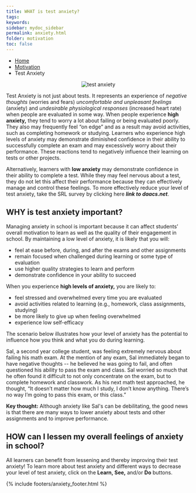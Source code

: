 ```yaml
---
title: WHAT is test anxiety?
tags: 
keywords: 
sidebar: mydoc_sidebar
permalink: anxiety.html
folder: motivation
toc: false
---
```


<ul class="breadcrumb">
    <li><a href="index.html">Home</a></li>
    <li><a href="motivation.html">Motivation</a></li>
    <li class="active">Test Anxiety</li>
</ul>

<center><img src='images/testanxietyoverview.png' alt='test anxiety' /></center>

Test Anxiety is not just about tests. It represents an experience of *negative thoughts* (worries and fears) *uncomfortable and unpleasant feelings* (anxiety) and *undesirable physiological responses* (increased heart rate) when people are evaluated in some way. When people experience **high anxiety,** they tend to worry a lot about failing or being evaluated poorly. They also may frequently feel “on edge” and as a result may avoid activities, such as completing homework or studying. Learners who experience high levels of anxiety may demonstrate diminished confidence in their ability to successfully complete an exam and may excessively worry about their performance. These reactions tend to negatively influence their learning on tests or other projects.

Alternatively, learners with **low anxiety** may demonstrate confidence in their ability to complete a test. While they may feel nervous about a test, they do not let this affect their performance because they can effectively manage and control these feelings. 
To more effectively reduce your level of test anxiety, take the SRL survey by clicking here ***link to daacs.net***.

## WHY is test anxiety important?

Managing anxiety in school is important because it can affect students’ overall motivation to learn as well as the quality of their engagement in school. By maintaining a low level of anxiety, it is likely that you will:

- feel at ease before, during, and after the exams and other assignments
- remain focused when challenged during learning or some type of evaluation
- use higher quality strategies to learn and perform 
- demonstrate confidence in your ability to succeed 

When you experience **high levels of anxiety,** you are likely to:

- feel stressed and overwhelmed every time you are evaluated 
- avoid activities related to learning (e.g., homework, class assignments, studying)
- be more likely to give up when feeling overwhelmed
- experience low self-efficacy

The scenario below illustrates how your level of anxiety has the potential to influence how you think and what you do during learning. 

<div markdown="span" class="alert alert-danger" role="alert"><i class="fa fa-exclamation-circle"></i>
Sal, a second year college student, was feeling extremely nervous about failing his math exam. At the mention of any exam, Sal immediately began to have negative thoughts -- he believed he was going to fail, and often questioned his ability to pass the exam and class. Sal worried so much that he often found it difficult to not only concentrate on the exam, but to complete homework and classwork. As his next math test approached, he thought, “It doesn’t matter how much I study, I don’t know anything. There’s no way I’m going to pass this exam, or this class.”
</div>

**Key thought:** Although anxiety like Sal's can be debilitating, the good news is that there are many ways to lower anxiety about tests and other assignments and to improve performance.

## HOW can I lessen my overall feelings of anxiety in school?

All learners can benefit from lessening and thereby improving their test anxiety! To learn more about test anxiety and different ways to decrease your level of test anxiety, click on the **Learn, See,** and/or **Do** buttons. 

{% include footers/anxiety_footer.html %}
